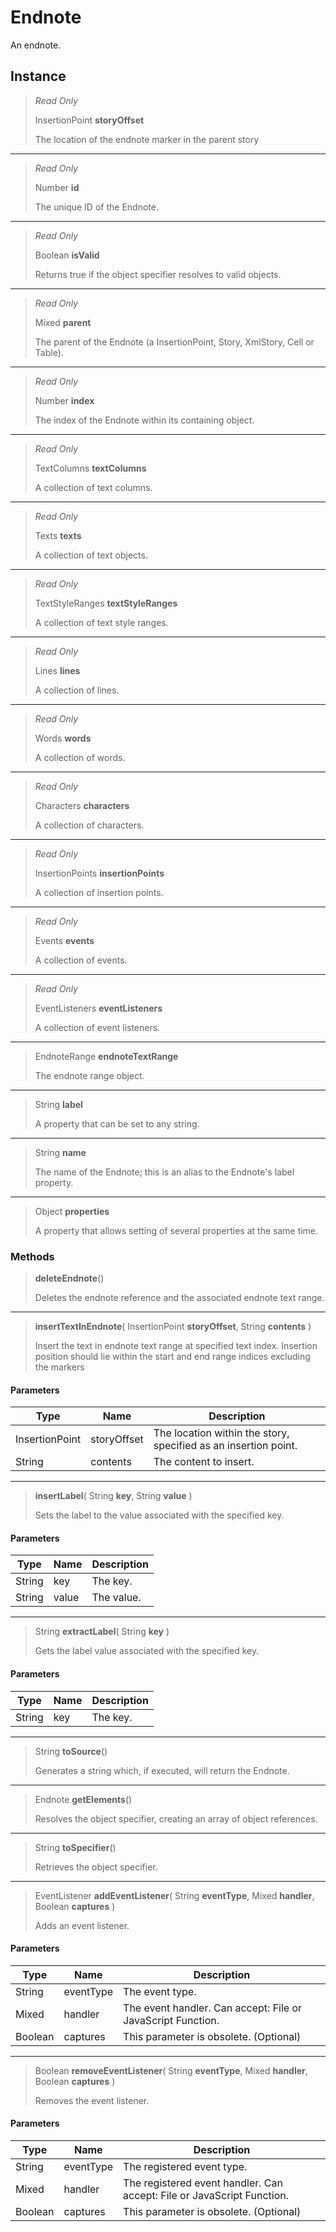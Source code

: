# Endnote
An endnote.

## Instance
> *Read Only* 
> 
> InsertionPoint **storyOffset** 
>
> The location of the endnote marker in the parent story
*** 
> *Read Only* 
> 
> Number **id** 
>
> The unique ID of the Endnote.
*** 
> *Read Only* 
> 
> Boolean **isValid** 
>
> Returns true if the object specifier resolves to valid objects.
*** 
> *Read Only* 
> 
> Mixed **parent** 
>
> The parent of the Endnote (a InsertionPoint, Story, XmlStory, Cell or Table).
*** 
> *Read Only* 
> 
> Number **index** 
>
> The index of the Endnote within its containing object.
*** 
> *Read Only* 
> 
> TextColumns **textColumns** 
>
> A collection of text columns.
*** 
> *Read Only* 
> 
> Texts **texts** 
>
> A collection of text objects.
*** 
> *Read Only* 
> 
> TextStyleRanges **textStyleRanges** 
>
> A collection of text style ranges.
*** 
> *Read Only* 
> 
> Lines **lines** 
>
> A collection of lines.
*** 
> *Read Only* 
> 
> Words **words** 
>
> A collection of words.
*** 
> *Read Only* 
> 
> Characters **characters** 
>
> A collection of characters.
*** 
> *Read Only* 
> 
> InsertionPoints **insertionPoints** 
>
> A collection of insertion points.
*** 
> *Read Only* 
> 
> Events **events** 
>
> A collection of events.
*** 
> *Read Only* 
> 
> EventListeners **eventListeners** 
>
> A collection of event listeners.
*** 
> EndnoteRange **endnoteTextRange** 
>
> The endnote range object.
*** 
> String **label** 
>
> A property that can be set to any string.
*** 
> String **name** 
>
> The name of the Endnote; this is an alias to the Endnote's label property.
*** 
> Object **properties** 
>
> A property that allows setting of several properties at the same time.

### Methods
> **deleteEndnote**()
> 
> Deletes the endnote reference and the associated endnote text range.
*** 
> **insertTextInEndnote**( InsertionPoint **storyOffset**, String **contents** )
> 
> Insert the text in endnote text range at specified text index. Insertion position should lie within the start and end range indices excluding the markers
#### Parameters
| Type | Name | Description |
|---|---|---|
| InsertionPoint | storyOffset | The location within the story, specified as an insertion point. |
| String | contents | The content to insert. |

*** 
> **insertLabel**( String **key**, String **value** )
> 
> Sets the label to the value associated with the specified key.
#### Parameters
| Type | Name | Description |
|---|---|---|
| String | key | The key. |
| String | value | The value. |

*** 
> String **extractLabel**( String **key** )
> 
> Gets the label value associated with the specified key.
#### Parameters
| Type | Name | Description |
|---|---|---|
| String | key | The key. |

*** 
> String **toSource**()
> 
> Generates a string which, if executed, will return the Endnote.
*** 
> Endnote **getElements**()
> 
> Resolves the object specifier, creating an array of object references.
*** 
> String **toSpecifier**()
> 
> Retrieves the object specifier.
*** 
> EventListener **addEventListener**( String **eventType**, Mixed **handler**, Boolean **captures** )
> 
> Adds an event listener.
#### Parameters
| Type | Name | Description |
|---|---|---|
| String | eventType | The event type. |
| Mixed | handler | The event handler. Can accept: File or JavaScript Function. |
| Boolean | captures | This parameter is obsolete. (Optional) |

*** 
> Boolean **removeEventListener**( String **eventType**, Mixed **handler**, Boolean **captures** )
> 
> Removes the event listener.
#### Parameters
| Type | Name | Description |
|---|---|---|
| String | eventType | The registered event type. |
| Mixed | handler | The registered event handler. Can accept: File or JavaScript Function. |
| Boolean | captures | This parameter is obsolete. (Optional) |


